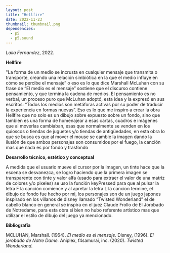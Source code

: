 ```yaml
---
layout: post
title: "Hellfire"
date: 2022-11-23
thumbnail: thumbnail.png
dependencies:
  - p5
  - p5.sound
---
```


<div id="div-sketch">
  <script type="text/javascript" src="sketch.js"></script>
</div>

_Laila Fernandez_, 2022.

**Hellfire**

"La forma de un medio se incrusta en cualquier mensaje que transmita o transporte, creando una relación simbiótica en la que el medio influye en cómo se percibe el mensaje” o eso es lo que dice Marshall McLuhan con su frase de “El medio es el mensaje” sostiene que el discurso contiene pensamiento, y que termina la cadena de medios. El pensamiento es no verbal, un proceso puro que McLuhan adoptó, esta idea y la expresó en sus escritos: “Todos los medios son metáforas activas por su poder de traducir la experiencia en formas nuevas”.
Eso es lo que me inspiro a crear la obra Hellfire que no solo es un dibujo sobre expuesto sobre un fondo, sino que también es una forma de homenajear a esas cartas, cuadros e imágenes que al moverlas cambiaban, esas que normalmente se venden en los quioscos o tiendas de juguetes y/o tiendas de antigüedades, en esta obra lo que se busca es que al mover el mouse se cambie la imagen dando la ilusión de que ambos personajes son consumidos por el fuego, la canción mas que nada es por fondo y trasfondo

**Desarrollo técnico, estético y conceptual**

A medida que el usuario mueve el cursor por la imagen, un tinte hace que la escena se desvanezca, se logro haciendo que la primera imagen se transparente con tinte y valor alfa (usado para extraer el valor de una matriz de colores y/o pixeles) se uso la función keyPressed para que al pulsar la letra F la canción comience y al apretar la letra L la cancion termine, el dibujo de fondo fue hecho por mi, los  personajes son de un juego japones inspirado en los villanos de disney llamado “Twisted Wonderland” el de cabello blanco en general se inspira en el juez Claude Frollo de El Jorobado de Notredame, para esta obra si bien no hubo referente artístico mas que utilizar el estilo de dibujo del juego ya mencionado.

**Bibliografía**

MCLUHAN, Marshall. (1964). _El medio es el mensaje._
Disney, (1996). _El jorobado de Notre Dame._
Aniplex, f4samurai, inc. (2020). _Twisted Wonderland._